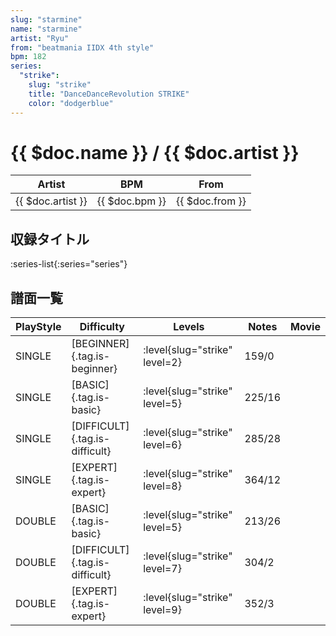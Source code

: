 ```yaml
---
slug: "starmine"
name: "starmine"
artist: "Ryu"
from: "beatmania IIDX 4th style"
bpm: 182
series:
  "strike":
    slug: "strike"
    title: "DanceDanceRevolution STRIKE"
    color: "dodgerblue"
---
```


# {{ $doc.name }} / {{ $doc.artist }}

|Artist|BPM|From|
|------|---|----|
|{{ $doc.artist }}|{{ $doc.bpm }}|{{ $doc.from }}|

## 収録タイトル

:series-list{:series="series"}

## 譜面一覧

|PlayStyle|Difficulty|Levels|Notes|Movie|
|---------|----------|------|-----|-----|
|SINGLE|[BEGINNER]{.tag.is-beginner}|:level{slug="strike" level=2}|159/0||
|SINGLE|[BASIC]{.tag.is-basic}|:level{slug="strike" level=5}|225/16||
|SINGLE|[DIFFICULT]{.tag.is-difficult}|:level{slug="strike" level=6}|285/28||
|SINGLE|[EXPERT]{.tag.is-expert}|:level{slug="strike" level=8}|364/12||
|DOUBLE|[BASIC]{.tag.is-basic}|:level{slug="strike" level=5}|213/26||
|DOUBLE|[DIFFICULT]{.tag.is-difficult}|:level{slug="strike" level=7}|304/2||
|DOUBLE|[EXPERT]{.tag.is-expert}|:level{slug="strike" level=9}|352/3||
